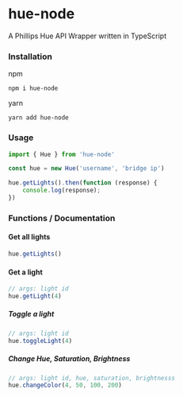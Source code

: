 # hue-node

A Phillips Hue API Wrapper written in TypeScript

### Installation

npm
```
npm i hue-node
```

yarn
```
yarn add hue-node
```

### Usage

```js
import { Hue } from 'hue-node'

const hue = new Hue('username', 'bridge ip')

hue.getLights().then(function (response) {
    console.log(response);
})
```

### Functions / Documentation

#### Get all lights
```js 
hue.getLights()
```

#### Get a light
```js
// args: light id
hue.getLight(4)
```

##### Toggle a light
```js
// args: light id
hue.toggleLight(4)
```

##### Change Hue, Saturation, Brightness
```js
// args: light id, hue, saturation, brightnesss
hue.changeColor(4, 50, 100, 200)
````